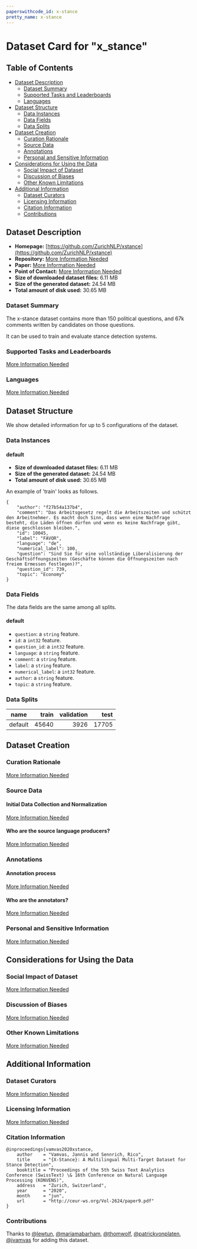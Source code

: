 ```yaml
---
paperswithcode_id: x-stance
pretty_name: x-stance
---
```


# Dataset Card for "x_stance"

## Table of Contents
- [Dataset Description](#dataset-description)
  - [Dataset Summary](#dataset-summary)
  - [Supported Tasks and Leaderboards](#supported-tasks-and-leaderboards)
  - [Languages](#languages)
- [Dataset Structure](#dataset-structure)
  - [Data Instances](#data-instances)
  - [Data Fields](#data-fields)
  - [Data Splits](#data-splits)
- [Dataset Creation](#dataset-creation)
  - [Curation Rationale](#curation-rationale)
  - [Source Data](#source-data)
  - [Annotations](#annotations)
  - [Personal and Sensitive Information](#personal-and-sensitive-information)
- [Considerations for Using the Data](#considerations-for-using-the-data)
  - [Social Impact of Dataset](#social-impact-of-dataset)
  - [Discussion of Biases](#discussion-of-biases)
  - [Other Known Limitations](#other-known-limitations)
- [Additional Information](#additional-information)
  - [Dataset Curators](#dataset-curators)
  - [Licensing Information](#licensing-information)
  - [Citation Information](#citation-information)
  - [Contributions](#contributions)

## Dataset Description

- **Homepage:** [https://github.com/ZurichNLP/xstance](https://github.com/ZurichNLP/xstance)
- **Repository:** [More Information Needed](https://github.com/huggingface/datasets/blob/master/CONTRIBUTING.md#how-to-contribute-to-the-dataset-cards)
- **Paper:** [More Information Needed](https://github.com/huggingface/datasets/blob/master/CONTRIBUTING.md#how-to-contribute-to-the-dataset-cards)
- **Point of Contact:** [More Information Needed](https://github.com/huggingface/datasets/blob/master/CONTRIBUTING.md#how-to-contribute-to-the-dataset-cards)
- **Size of downloaded dataset files:** 6.11 MB
- **Size of the generated dataset:** 24.54 MB
- **Total amount of disk used:** 30.65 MB

### Dataset Summary

The x-stance dataset contains more than 150 political questions, and 67k comments written by candidates on those questions.

It can be used to train and evaluate stance detection systems.

### Supported Tasks and Leaderboards

[More Information Needed](https://github.com/huggingface/datasets/blob/master/CONTRIBUTING.md#how-to-contribute-to-the-dataset-cards)

### Languages

[More Information Needed](https://github.com/huggingface/datasets/blob/master/CONTRIBUTING.md#how-to-contribute-to-the-dataset-cards)

## Dataset Structure

We show detailed information for up to 5 configurations of the dataset.

### Data Instances

#### default

- **Size of downloaded dataset files:** 6.11 MB
- **Size of the generated dataset:** 24.54 MB
- **Total amount of disk used:** 30.65 MB

An example of 'train' looks as follows.
```
{
    "author": "f27b54a137b4",
    "comment": "Das Arbeitsgesetz regelt die Arbeitszeiten und schützt den Arbeitnehmer. Es macht doch Sinn, dass wenn eine Nachfrage besteht, die Läden öffnen dürfen und wenn es keine Nachfrage gibt, diese geschlossen bleiben.",
    "id": 10045,
    "label": "FAVOR",
    "language": "de",
    "numerical_label": 100,
    "question": "Sind Sie für eine vollständige Liberalisierung der Geschäftsöffnungszeiten (Geschäfte können die Öffnungszeiten nach freiem Ermessen festlegen)?",
    "question_id": 739,
    "topic": "Economy"
}
```

### Data Fields

The data fields are the same among all splits.

#### default
- `question`: a `string` feature.
- `id`: a `int32` feature.
- `question_id`: a `int32` feature.
- `language`: a `string` feature.
- `comment`: a `string` feature.
- `label`: a `string` feature.
- `numerical_label`: a `int32` feature.
- `author`: a `string` feature.
- `topic`: a `string` feature.

### Data Splits

| name  |train|validation|test |
|-------|----:|---------:|----:|
|default|45640|      3926|17705|

## Dataset Creation

### Curation Rationale

[More Information Needed](https://github.com/huggingface/datasets/blob/master/CONTRIBUTING.md#how-to-contribute-to-the-dataset-cards)

### Source Data

#### Initial Data Collection and Normalization

[More Information Needed](https://github.com/huggingface/datasets/blob/master/CONTRIBUTING.md#how-to-contribute-to-the-dataset-cards)

#### Who are the source language producers?

[More Information Needed](https://github.com/huggingface/datasets/blob/master/CONTRIBUTING.md#how-to-contribute-to-the-dataset-cards)

### Annotations

#### Annotation process

[More Information Needed](https://github.com/huggingface/datasets/blob/master/CONTRIBUTING.md#how-to-contribute-to-the-dataset-cards)

#### Who are the annotators?

[More Information Needed](https://github.com/huggingface/datasets/blob/master/CONTRIBUTING.md#how-to-contribute-to-the-dataset-cards)

### Personal and Sensitive Information

[More Information Needed](https://github.com/huggingface/datasets/blob/master/CONTRIBUTING.md#how-to-contribute-to-the-dataset-cards)

## Considerations for Using the Data

### Social Impact of Dataset

[More Information Needed](https://github.com/huggingface/datasets/blob/master/CONTRIBUTING.md#how-to-contribute-to-the-dataset-cards)

### Discussion of Biases

[More Information Needed](https://github.com/huggingface/datasets/blob/master/CONTRIBUTING.md#how-to-contribute-to-the-dataset-cards)

### Other Known Limitations

[More Information Needed](https://github.com/huggingface/datasets/blob/master/CONTRIBUTING.md#how-to-contribute-to-the-dataset-cards)

## Additional Information

### Dataset Curators

[More Information Needed](https://github.com/huggingface/datasets/blob/master/CONTRIBUTING.md#how-to-contribute-to-the-dataset-cards)

### Licensing Information

[More Information Needed](https://github.com/huggingface/datasets/blob/master/CONTRIBUTING.md#how-to-contribute-to-the-dataset-cards)

### Citation Information

```
@inproceedings{vamvas2020xstance,
    author    = "Vamvas, Jannis and Sennrich, Rico",
    title     = "{X-Stance}: A Multilingual Multi-Target Dataset for Stance Detection",
    booktitle = "Proceedings of the 5th Swiss Text Analytics Conference (SwissText) \& 16th Conference on Natural Language Processing (KONVENS)",
    address   = "Zurich, Switzerland",
    year      = "2020",
    month     = "jun",
    url       = "http://ceur-ws.org/Vol-2624/paper9.pdf"
}

```


### Contributions

Thanks to [@lewtun](https://github.com/lewtun), [@mariamabarham](https://github.com/mariamabarham), [@thomwolf](https://github.com/thomwolf), [@patrickvonplaten](https://github.com/patrickvonplaten), [@jvamvas](https://github.com/jvamvas) for adding this dataset.
